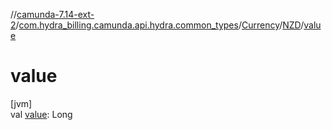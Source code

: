//[camunda-7.14-ext-2](../../../../index.md)/[com.hydra_billing.camunda.api.hydra.common_types](../../index.md)/[Currency](../index.md)/[NZD](index.md)/[value](value.md)

# value

[jvm]\
val [value](value.md): Long
